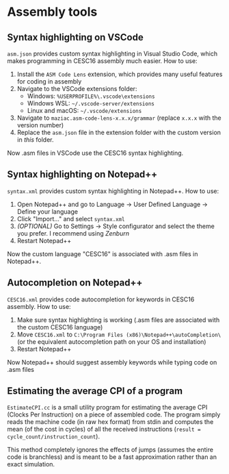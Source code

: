 # Assembly tools

## Syntax highlighting on VSCode

`asm.json` provides custom syntax highlighting in Visual Studio Code, which makes programming in CESC16 assembly much easier. How to use:

 1. Install the `ASM Code Lens` extension, which provides many useful features for coding in assembly
 2. Navigate to the VSCode extensions folder:
    - Windows: `%USERPROFILE%\.vscode\extensions`
    - Windows WSL: `~/.vscode-server/extensions`
    - Linux and macOS: `~/.vscode/extensions`
 3. Navigate to `maziac.asm-code-lens-x.x.x/grammar` (replace `x.x.x` with the version number)
 4. Replace the `asm.json` file in the extension folder with the custom version in *this* folder.
 
Now .asm files in VSCode use the CESC16 syntax highlighting.


## Syntax highlighting on Notepad++

`syntax.xml` provides custom syntax highlighting in Notepad++. How to use:

 1. Open Notepad++ and go to Language -> User Defined Language -> Define your language
 2. Click "Import..." and select `syntax.xml`
 3. *(OPTIONAL)* Go to Settings -> Style configurator and select the theme you prefer. I recommend using *Zenburn*
 4. Restart Notepad++
 
Now the custom language "CESC16" is associated with .asm files in Notepad++.


## Autocompletion on Notepad++

`CESC16.xml` provides code autocompletion for keywords in CESC16 assembly. How to use:

 1. Make sure syntax highlighting is working (.asm files are associated with the custom CESC16 language)
 2. Move `CESC16.xml` to `C:\Program Files (x86)\Notepad++\autoCompletion\` (or the equivalent autocompletion path on your OS and installation)
 3. Restart Notepad++

Now Notepad++ should suggest assembly keywords while typing code on .asm files


## Estimating the average CPI of a program

`EstimateCPI.cc` is a small utility program for estimating the average CPI (Clocks Per Instruction) on a piece of assembled code. The program simply reads the machine code (in raw hex format) from stdin and computes the mean (of the cost in cycles) of all the received instructions (`result = cycle_count/instruction_count`).

This method completely ignores the effects of jumps (assumes the entire code is branchless) and is meant to be a fast approximation rather than an exact simulation.
